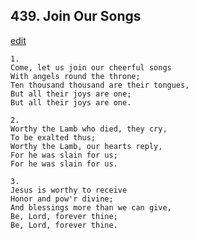 
## 439.  Join Our Songs
[edit](https://docs.google.com/document/d/1iFdqyTUva%2DQOXmzJEHNUh5u0X10Na5Y%2D/edit?mode=html)



    1.
    Come, let us join our cheerful songs
    With angels round the throne;
    Ten thousand thousand are their tongues,
    But all their joys are one;
    But all their joys are one.

    2.
    Worthy the Lamb who died, they cry,
    To be exalted thus;
    Worthy the Lamb, our hearts reply,
    For he was slain for us;
    For he was slain for us.

    3.
    Jesus is worthy to receive
    Honor and pow'r divine;
    And blessings more than we can give,
    Be, Lord, forever thine;
    Be, Lord, forever thine.
